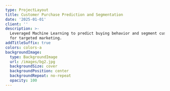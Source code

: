 ```yaml
---
type: ProjectLayout
title: Customer Purchase Prediction and Segmentation
date: '2025-01-01'
client: ''
description: >-
  Leveraged Machine Learning to predict buying behavior and segment customers
  for targeted marketing.
addTitleSuffix: true
colors: colors-a
backgroundImage:
  type: BackgroundImage
  url: /images/bg2.jpg
  backgroundSize: cover
  backgroundPosition: center
  backgroundRepeat: no-repeat
  opacity: 100
---
```

